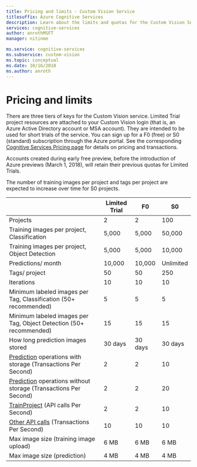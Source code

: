 ```yaml
---
title: Pricing and limits - Custom Vision Service
titlesuffix: Azure Cognitive Services
description: Learn about the limits and quotas for the Custom Vision Service.
services: cognitive-services
author: anrothMSFT
manager: nitinme

ms.service: cognitive-services
ms.subservice: custom-vision
ms.topic: conceptual
ms.date: 10/16/2018
ms.author: anroth
---
```


# Pricing and limits

There are three tiers of keys for the Custom Vision service. Limited Trial project resources are attached to your Custom Vision login (that is, an Azure Active Directory account or MSA account). They are intended to be used for short trials of the service. You can sign up for a F0 (free) or S0 (standard) subscription through the Azure portal. See the corresponding [Cognitive Services Pricing page](https://azure.microsoft.com/pricing/details/cognitive-services/custom-vision-service/) for details on pricing and transactions.

Accounts created during early free preview, before the introduction of Azure previews (March 1, 2018), will retain their previous quotas for Limited Trials.

The number of training images per project and tags per project are expected to increase over time for S0 projects.

||**Limited Trial**|**F0**|**S0**|
|-----|-----|-----|-----|
|Projects|2|2|100|
|Training images per project, Classification|5,000|5,000|50,000|
|Training images per project, Object Detection|5,000|5,000|10,000|
|Predictions/ month|10,000 |10,000|Unlimited|
|Tags/ project|50|50|250|
|Iterations |10|10|10|
|Minimum labeled images per Tag, Classification (50+ recommended) |5|5|5|
|Minimum labeled images per Tag, Object Detection (50+ recommended)|15|15|15|
|How long prediction images stored|30 days|30 days|30 days|
|[Prediction](https://go.microsoft.com/fwlink/?linkid=865445) operations with storage (Transactions Per Second)|2|2|10|
|[Prediction](https://go.microsoft.com/fwlink/?linkid=865445) operations without storage (Transactions Per Second)|2|2|20|
|[TrainProject](https://go.microsoft.com/fwlink/?linkid=865446) (API calls Per Second)|2|2|10|
|[Other API calls](https://go.microsoft.com/fwlink/?linkid=865446) (Transactions Per Second)|10|10|10|
|Max image size (training image upload) |6 MB|6 MB|6 MB|
|Max image size (prediction)|4 MB|4 MB|4 MB|


